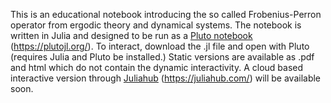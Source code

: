 This is an educational notebook introducing the so called Frobenius-Perron operator from ergodic theory and dynamical systems. The notebook is written in Julia and designed to be run as a [Pluto notebook]([url](https://plutojl.org/)) (https://plutojl.org/). To interact, download the .jl file and open with Pluto (requires Julia and Pluto be installed.) Static versions are available as .pdf and html which do not contain the dynamic interactivity. A cloud based interactive version through [Juliahub]([url](https://juliahub.com/)) (https://juliahub.com/) will be available soon.
